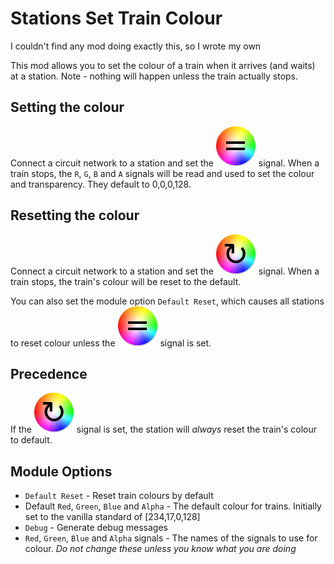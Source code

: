 # Stations Set Train Colour

I couldn't find any mod doing exactly this, so I wrote my own

This mod allows you to set the colour of a train when it arrives (and waits) at a station. Note - nothing will happen unless the train actually stops.

## Setting the colour

Connect a circuit network to a station and set the ![sstc-set-colour](https://github.com/ccooke/factorio-StationsSetTrainColour/blob/main/icons/sstc-set-color.png?raw=true) signal.
When a train stops, the `R`, `G`, `B` and `A` signals will be read and used to set the colour and transparency. They default to 0,0,0,128.

## Resetting the colour

Connect a circuit network to a station and set the ![sstc-reset-colour](https://github.com/ccooke/factorio-StationsSetTrainColour/blob/main/icons/sstc-reset-color.png?raw=true) signal.
When a train stops, the train's colour will be reset to the default.

You can also set the module option `Default Reset`, which causes all stations to reset colour unless the ![sstc-set-colour](https://github.com/ccooke/factorio-StationsSetTrainColour/blob/main/icons/sstc-set-color.png?raw=true) signal is set.

## Precedence

If the ![sstc-reset-colour](https://github.com/ccooke/factorio-StationsSetTrainColour/blob/main/icons/sstc-reset-color.png?raw=true) signal is set, the station will *always* reset the train's colour to default.

## Module Options

* `Default Reset` - Reset train colours by default
* Default `Red`, `Green`, `Blue` and `Alpha` - The default colour for trains. Initially set to the vanilla standard of [234,17,0,128]
* `Debug` - Generate debug messages
* `Red`, `Green`, `Blue` and `Alpha` signals - The names of the signals to use for colour. *Do not change these unless you know what you are doing*
